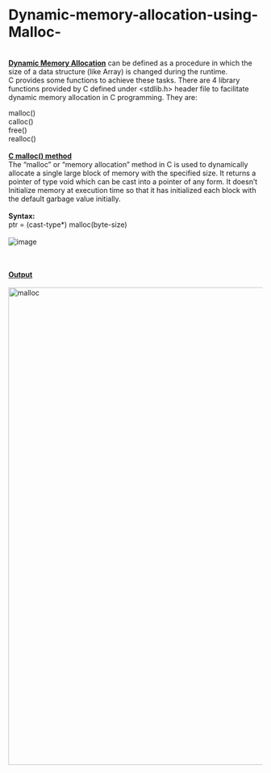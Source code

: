 # Dynamic-memory-allocation-using-Malloc-
<br><b><ins>Dynamic Memory Allocation</b></ins> can be defined as a procedure in which the size of a data structure (like Array) is changed during the runtime.<br>
C provides some functions to achieve these tasks. There are 4 library functions provided by C defined under <stdlib.h> header file to facilitate dynamic memory allocation in C programming. They are: <br>

malloc()<br>
calloc()<br>
free()<br>
realloc()<br>
<br>
<b><ins>C malloc() method</b></ins><br>
The “malloc” or “memory allocation” method in C is used to dynamically allocate a single large block of memory with the specified size. It returns a pointer of type void which can be cast into a pointer of any form. It doesn’t Initialize memory at execution time so that it has initialized each block with the default garbage value initially. <br>
<br>
<b> Syntax: </b><br>
ptr = (cast-type*) malloc(byte-size)<br>
<br>
![image](https://user-images.githubusercontent.com/125802204/234002054-8c8e9269-929b-467b-a291-15f08414a7a0.png)

<br>
<br>
<b><ins>Output</b></ins><br>
<br>
<img width="946" alt="malloc" src="https://user-images.githubusercontent.com/125802204/234004970-47a4d886-d22c-4c55-9c99-94b1b599feb1.png">

